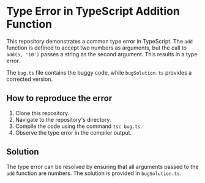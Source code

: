 # Type Error in TypeScript Addition Function

This repository demonstrates a common type error in TypeScript. The `add` function is defined to accept two numbers as arguments, but the call to `add(5, '10')` passes a string as the second argument. This results in a type error.

The `bug.ts` file contains the buggy code, while `bugSolution.ts` provides a corrected version.

## How to reproduce the error

1. Clone this repository.
2. Navigate to the repository's directory.
3. Compile the code using the command `tsc bug.ts`.
4. Observe the type error in the compiler output.

## Solution

The type error can be resolved by ensuring that all arguments passed to the `add` function are numbers. The solution is provided in `bugSolution.ts`.